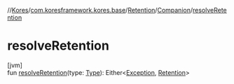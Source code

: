 //[Kores](../../../../index.md)/[com.koresframework.kores.base](../../index.md)/[Retention](../index.md)/[Companion](index.md)/[resolveRetention](resolve-retention.md)

# resolveRetention

[jvm]\
fun [resolveRetention](resolve-retention.md)(type: [Type](https://docs.oracle.com/javase/8/docs/api/java/lang/reflect/Type.html)): Either<[Exception](https://kotlinlang.org/api/latest/jvm/stdlib/kotlin/-exception/index.html), [Retention](../index.md)>
